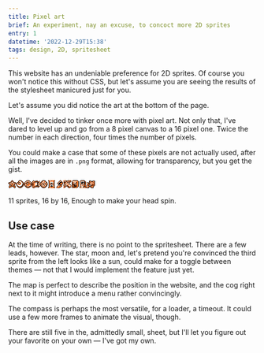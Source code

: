 ```yaml
---
title: Pixel art
brief: An experiment, nay an excuse, to concoct more 2D sprites
entry: 1
datetime: '2022-12-29T15:38'
tags: design, 2D, spritesheet
---
```


This website has an undeniable preference for 2D sprites. Of course you won't notice this without CSS, but let's assume you are seeing the results of the stylesheet manicured just for you.

Let's assume you did notice the art at the bottom of the page.

Well, I've decided to tinker once more with pixel art. Not only that, I've dared to level up and go from a 8 pixel canvas to a 16 pixel one. Twice the number in each direction, four times the number of pixels.

You could make a case that some of these pixels are not actually used, after all the images are in `.png` format, allowing for transparency, but you get the gist.

![Spritesheet with 11 sprites](/images/spritesheet-16.png)

11 sprites, 16 by 16, Enough to make your head spin.

## Use case

At the time of writing, there is no point to the spritesheet. There are a few leads, however. The star, moon and, let's pretend you're convinced the third sprite from the left looks like a sun, could make for a toggle between themes — not that I would implement the feature just yet.

The map is perfect to describe the position in the website, and the cog right next to it might introduce a menu rather convincingly.

The compass is perhaps the most versatile, for a loader, a timeout. It could use a few more frames to animate the visual, though.

There are still five in the, admittedly small, sheet, but I'll let you figure out your favorite on your own — I've got my own.
